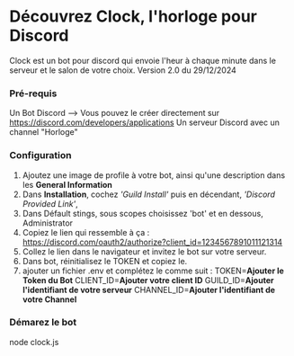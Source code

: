 # Découvrez Clock, l'horloge pour Discord
Clock est un bot pour discord qui envoie l'heur à chaque minute dans le serveur et le salon de votre choix.
Version 2.0 du 29/12/2024

### Pré-requis
Un Bot Discord --> Vous pouvez le créer directement sur https://discord.com/developers/applications
Un serveur Discord avec un channel "Horloge"

### Configuration
1. Ajoutez une image de profile à votre bot, ainsi qu'une description dans les **General Information**
2. Dans **Installation**, cochez _'Guild Install'_ puis en décendant, _'Discord Provided Link'_,
3. Dans Défault stings, sous scopes choisissez 'bot' et en dessous, Administrator
4. Copiez le lien qui ressemble à ça : https://discord.com/oauth2/authorize?client_id=1234567891011121314
5. Collez le lien dans le navigateur et invitez le bot sur votre serveur.
6. Dans bot, réinitialisez le TOKEN et copiez le.
7. ajouter un fichier .env et complétez le comme suit :
TOKEN=**Ajouter le Token du Bot**
CLIENT_ID=**Ajouter votre client ID**
GUILD_ID=**Ajouter l'identifiant de votre serveur**
CHANNEL_ID=**Ajouter l'identifiant de votre Channel**

### Démarez le bot
node clock.js
